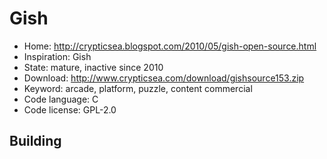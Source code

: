 # Gish

- Home: http://crypticsea.blogspot.com/2010/05/gish-open-source.html
- Inspiration: Gish
- State: mature, inactive since 2010
- Download: http://www.crypticsea.com/download/gishsource153.zip
- Keyword: arcade, platform, puzzle, content commercial
- Code language: C
- Code license: GPL-2.0

## Building
